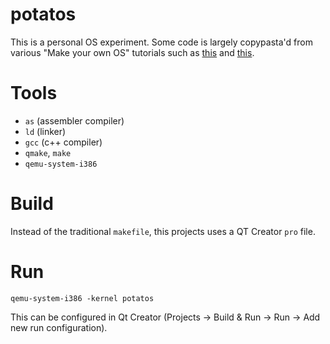 potatos
=======

This is a personal OS experiment. Some code is largely copypasta'd from various "Make your own OS" tutorials such as [this](https://arjunsreedharan.org/post/82710718100/kernel-101-lets-write-a-kernel) and [this](https://www.youtube.com/watch?v=1rnA6wpF0o4&list=PLHh55M_Kq4OApWScZyPl5HhgsTJS9MZ6M&index=2&t=0s).

# Tools

* `as` (assembler compiler)
* `ld` (linker)
* `gcc` (c++ compiler)
* `qmake`, `make`
* `qemu-system-i386`

# Build

Instead of the traditional `makefile`, this projects uses a QT Creator `pro` file.

# Run

```
qemu-system-i386 -kernel potatos
```

This can be configured in Qt Creator (Projects -> Build & Run -> Run -> Add new run configuration).
